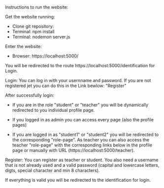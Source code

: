 Instructions to run the website:

Get the website running:

- Clone git repository:
- Terminal: npm install
- Terminal: nodemon server.js

Enter the website:

- Browser: https://localhost:5000/

You will be redirected to the route https://localhost:5000/identification for Login.

Login:
You can log in with your usernname and password. If you are not registered jet you can do this in the Link bewlow: "Register"

After successfully login:

- If you are in the role "student" or "teacher" you will be dynamically redirected to you individual profile page.

- If you logged in as admin you can access every page (also the profile pages)

- If you are logged in as "student1" or "student2" you will be redirected to the corresponding "role-page". As teacher you can also access the teacher "role-page" with the corresponding links below in the profile page or manually with URL (https://localhost:5000/teacher).

Register:
You can register as teacher or student. You also need a username that is not already used and a valid password (capital and lowercase letters, digts, special character and min 8 characters).

If everything is valid you will be redirected to the identification for login.
